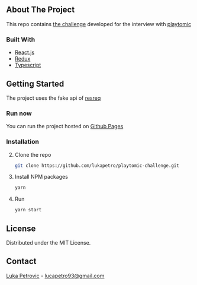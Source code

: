 ## About The Project

This repo contains [the challenge](https://gist.github.com/exhibiton/90895afb51b388e611fa5ad53948c7b2) developed for the interview with [playtomic](https://playtomic.io/)

### Built With

- [React.js](https://reactjs.org/)
- [Redux](https://redux.js.org/)
- [Typescript](https://www.typescriptlang.org/)

## Getting Started

The project uses the fake api of [resreq](https://reqres.in/)

### Run now

You can run the project hosted on [Github Pages](https://lukapetro.github.io/playtomic-challenge/)

### Installation

2. Clone the repo

   ```sh
   git clone https://github.com/lukapetro/playtomic-challenge.git
   ```

3. Install NPM packages

   ```sh
   yarn
   ```

4. Run
   ```sh
   yarn start
   ```

## License

Distributed under the MIT License.

## Contact

[Luka Petrovic](https://www.lukapetrovic.dev/) - lucapetro93@gmail.com
